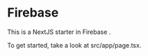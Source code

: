 # Firebase 

This is a NextJS starter in Firebase .

To get started, take a look at src/app/page.tsx.
